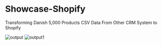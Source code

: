 # Showcase-Shopify
Transforming Danish 5,000 Products CSV Data From Other CRM System to Shopify

![output](https://github.com/NickxDxx/Showcase-Shopify/assets/124453554/bf96137b-49c6-4738-80b1-342c8cc95b07)
![output1](https://github.com/NickxDxx/Showcase-Shopify/assets/124453554/1c8d1dff-56de-4bd8-bd86-47ae628ca3e4)
